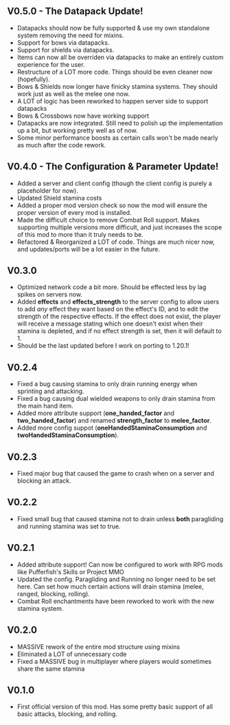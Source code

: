 ## V0.5.0 - The Datapack Update!
- Datapacks should now be fully supported & use my own standalone system removing the need for mixins.
- Support for bows via datapacks.
- Support for shields via datapacks.
- Items can now all be overriden via datapacks to make an entirely custom experience for the user.
- Restructure of a LOT more code. Things should be even cleaner now (hopefully).
- Bows & Shields now longer have finicky stamina systems. They should work just as well as the melee one now. 
- A LOT of logic has been reworked to happen server side to support datapacks
- Bows & Crossbows now have working support
- Datapacks are now integrated. Still need to polish up the implementation up a bit, but working pretty well as of now.
- Some minor performance boosts as certain calls won't be made nearly as much after the code rework.

## V0.4.0 - The Configuration & Parameter Update!
- Added a server and client config (though the client config is purely a placeholder for now).
- Updated Shield stamina costs
- Added a proper mod version check so now the mod will ensure the proper version of every mod is installed.
- Made the difficult choice to remove Combat Roll support. Makes supporting multiple versions more difficult, and just increases the scope of this mod to more than it truly needs to be.
- Refactored & Reorganized a LOT of code. Things are much nicer now, and updates/ports will be a lot easier in the future.

## V0.3.0
- Optimized network code a bit more. Should be effected less by lag spikes on servers now.
- Added **effects** and **effects_strength** to the server config to allow users to add _any_ effect they want
  based on the effect's ID, and to edit the strength of the respective effects. If the effect does not exist,
  the player will receive a message stating which one doesn't exist when their stamina is depleted, and if no
  effect strength is set, then it will default to 1.
- Should be the last updated before I work on porting to 1.20.1!

## V0.2.4
- Fixed a bug causing stamina to only drain running energy when sprinting and attacking.
- Fixed a bug causing dual wielded weapons to only drain stamina from the main hand item.
- Added more attribute support (**one_handed_factor** and **two_handed_factor**) and renamed **strength_factor** to **melee_factor**.
- Added more config suppot (**oneHandedStaminaConsumption** and **twoHandedStaminaConsumption**).

## V0.2.3
- Fixed major bug that caused the game to crash when on a server and blocking an attack.

## V0.2.2
- Fixed small bug that caused stamina not to drain unless **both** paragliding and running stamina was set to true.

## V0.2.1
- Added attribute support! Can now be configured to work with RPG mods like Pufferfish's Skills or Project MMO
- Updated the config. Paragliding and Running no longer need to be set here. Can set how much certain actions will drain
  stamina (melee, ranged, blocking, rolling).
- Combat Roll enchantments have been reworked to work with the new stamina system.

## V0.2.0
- MASSIVE rework of the entire mod structure using mixins
- Eliminated a LOT of unnecessary code
- Fixed a MASSIVE bug in multiplayer where players would sometimes share the same stamina

## V0.1.0
- First official version of this mod. Has some pretty basic support of all basic attacks, blocking, and rolling.